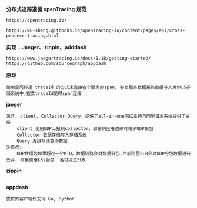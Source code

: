 **分布式追踪遵循 openTracing 规范**

```
https://opentracing.io/

https://wu-sheng.gitbooks.io/opentracing-io/content/pages/api/cross-process-tracing.html
```

**实现：Jaeger、zinpin、adddash** 

```
https://www.jaegertracing.io/docs/1.18/getting-started/
https://github.com/sourcegraph/appdash
```

**原理**

```
使用全局传递 traceId 的方式来连接各个服务的span, 各自服务数据最终数据写入类似ES存储系统中,搜索traceId使得span连接
```



**jaeger**

```
包含: client, Collector,Query，提供了all-in-one测试支持且阿里日志系统提供了支持
    client 使用UDP上报到collector，部署到应用边缘可减少UDP丢包
	Collector 数据存储写入存储系统
	Query 连接存储查询数据
注意点:
	UDP数据包如果超过一个MTU，数据链路会对数据分包,目前阿里SLB会对UDP分包数据进行丢弃, 直接使用k8s服务	名可绕过SLB

```





**zippin**

```

```



**appdash**

```
提供的客户端仅支持 Go, Python
```

